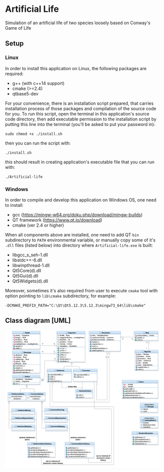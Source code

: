 
# Artificial Life
Simulation of an artificial life of two species loosely based on Conway's Game of Life

## Setup
### Linux
In order to install this application on Linux, the following packages are required:
* g++ (with c++14 support)
* cmake (>=2.4)
* qtbase5-dev

For your convenience, there is an installation script prepared,
that carries installation process of those packages and compilation of
the source code for you. To run this script, open the terminal in this application's source code 
directory, then add executable permission to the installation script by putting this line 
into the terminal (you'll be asked to put your password in):

```
sudo chmod +x ./install.sh
```

then you can run the script with:

```
./install.sh
```

this should result in creating application's executable file that you can run with:

```
./Artificial-life
```

### Windows
In order to compile and develop this application on Windows OS, one need to install:
* gcc (https://mingw-w64.org/doku.php/download/mingw-builds)
* QT framework (https://www.qt.io/download)
* cmake (ver 2.4 or higher)

When all components above are installed, one need to add QT `bin` subdirectory to `PATH` environmental variable, or manually copy some of it's `.dll` files (listed below) into directory where `Artificial-life.exe` is built:
* libgcc_s_seh-1.dll
* libstdc++-6.dll
* libwinpthread-1.dll
* Qt5Core(d).dll
* Qt5Gui(d).dll
* Qt5Widgets(d).dll

Moreover, sometimes it's also required from user to execute `cmake` tool with option pointing to `lib\cmake` subdirectory, for example:
```
-DCMAKE_PREFIX_PATH="C:\Qt\Qt5.12.3\5.12.3\mingw73_64\lib\cmake"
```

## Class diagram [UML]
![Screenshot](doc/class_diagram.png)
